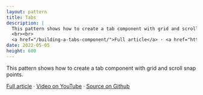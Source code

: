 ```yaml
---
layout: pattern
title: Tabs
description: |
  This pattern shows how to create a tab component with grid and scroll snap points.
  <br><br>
  <a href="/building-a-tabs-component/">Full article</a> · <a href="https://www.youtube.com/watch?v=mMBcHcvxuuA">Video on YouTube</a> · <a href="https://github.com/argyleink/gui-challenges/tree/main/tabs">Source on Github</a>
date: 2022-05-05
height: 600
---
```


This pattern shows how to create a tab component with grid and scroll snap points.

<a href="/building-a-tabs-component/">Full article</a> · <a href="https://www.youtube.com/watch?v=mMBcHcvxuuA">Video on YouTube</a> · <a href="https://github.com/argyleink/gui-challenges/tree/main/tabs">Source on Github</a>
